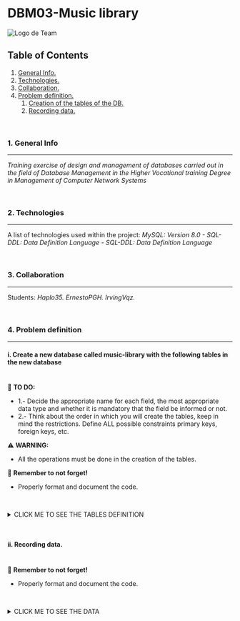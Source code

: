 # DBM03-Music library

![Logo de Team](https://github.com/ana-polo/DBM03-music-library/blob/main/DBM.gif "Team logo")


<a name="top"></a>
## Table of Contents
1. [General Info.](#general-info)
2. [Technologies.](#technologies)
3. [Collaboration.](#collaboration)
4. [Problem definition.](#problem-definition)
    1. [Creation of the tables of the DB.](#create)
    2. [Recording data.](#insert)
	

&nbsp;
<a name="general-info"></a>
### 1. General Info
***
*Training exercise of design and management of databases carried out in the field of Database Management in the Higher Vocational training Degree in Management of Computer Network Systems*


&nbsp;
<a name="technologies"></a>
### 2. Technologies
***
A list of technologies used within the project:
*MySQL: Version 8.0 
    - SQL-DDL: Data Definition Language 
    - SQL-DDL: Data Definition Language* 


&nbsp;
<a name="collaboration"></a>
### 3. Collaboration
***
Students:
*Haplo35.* 
*ErnestoPGH.* 
*IrvingVqz.*


&nbsp;
<a name="problem-definition"></a>
### 4. Problem definition
***
<a name="create"></a>
#### i. Create a new database called music-library with the following tables in the new database
#
📝 **TO DO:** 
- 1.- Decide the appropriate name for each field, the most appropriate data type and whether it is mandatory that the field be informed or not.
- 2.- Think about the order in which you will create the tables, keep in mind the restrictions. Define ALL possible constraints primary keys, foreign keys, etc.


⚠️ **WARNING:** 
- All the operations must be done in the creation of the tables.


👀 **Remember to not forget!**
- Properly format and document the code.

&nbsp;

<details>
    <summary>CLICK ME TO SEE THE TABLES DEFINITION</summary>
<br />
	
*MUSIC* 
	
   - NIF. IDENTIFIER.
   - Name

*THEME* 
	
   - Identifier
   - Title
   - Duration


*CLUB*
	
   - Identifier
   - Name
   - Headquarter
   - Group


*COMPANY*
	
   - Identifier
   - Name
   - Adress
   - Fax
   - Phone. With out the international prefix, we assume it only have one.


*ALBUM*
	
   - Identifier
   - Name
   - Publish_date
   - Company
   - Group


*THEME_ALBUM*
	
   - Theme
   - Album


*MUSIC_GROUP*
	
   - Identifier
   - Name
   - Date of creation
   - Country


*MUSIC_MUSIC_GROUP* 
	
   - Music
   - Group
   - Role in the group

</details>


&nbsp;
&nbsp;
<a name="insert"></a>
#### ii. Recording data.
#


👀 **Remember to not forget!**
- Properly format and document the code.		 
 

&nbsp;
 
<details>
    <summary>CLICK ME TO SEE THE DATA</summary>
     
<br />

*MUSIC*
	
    1111111111 ;  Adrian Lee  
    1111111112 ;  Adam Clayton  
    1111111113 ;  Bono  
    1111111114 ;  C. Burchill  
    1111114444 ;  Carlos Torero  
    2345678444 ;  Edge  
    3232456547 ;  Phil Collins  
    3333567898 ;  Santiago Auserón  
    3454677777 ;  Jim Kerr  
    4444444444 ;  Larry Jr.Mullen  
    4454321111 ;  Luis Auserón  
    5454532222 ;  Paul Young  
    5555678976 ;  Enrique Sierra  
    5556787777 ;  J.L. Giménez  
    5656378999 ;  Soledad Giménez  
    6666667885 ;  Nacho Maño  
    7654323234 ;  P. van Hooke  
    7876543428 ;  Tony Banks  
    8884566666 ;  M. Rutherford


*THEME*
	
    1  ;  20th Century Promise ;  4  
    2  ;  37 grados            ;  4  
    3  ;  4th of July          ;  3  
    4  ;  7 Deadly Sins        ;  6  
    5  ;  A cara o cruz        ;  5  
    6  ;  A sort of homecoming ;  3  
    7  ;  Afterglow            ;  4  
    8  ;  Al atardecer         ;  4  
    9  ;  Al sur               ;  3  
    10 ;  Alive And Kicking    ;  4  
    11 ;  All The things She.. ;  4  
    12 ;  Alma de blues        ;  4  
    13 ;  And The Band ...     ;  4  
    14 ;  Andas junto a mí     ;  3  
    15 ;  Annabel Lee          ;  3  
    16 ;  Anything she does    ;  3  
    17 ;  Artitoestoy          ;  4  
    18 ;  Asoma el llanto      ;  3  
    19 ;  Babyface             ;  4  
    20 ;  Bad                  ;  2  
    21 ;  Barbara del campo    ;  4  
    22 ;  Beautiful day        ;  5  
    23 ;  Before               ;  4  
    24 ;  Black and blue       ;  3  
    25 ;  Blame                ;  4  
    26 ;  Book of Brilliant... ;  5  
    27 ;  Brazilian            ;  4  
    28 ;  Cada historia        ;  3  
    29 ;  Cant dance           ;  4  
    30 ;  Careful In Career    ;  4  
    31 ;  Carpet crawlers      ;  4  
    32 ;  Cinema show          ;  5  
    33 ;  Come A Long Way      ;  2  
    34 ;  Cómo hemos cambiado  ;  3  
    35 ;  Criminal World       ;  5  
    36 ;  Cuando quiero sol    ;  5  
    37 ;  Daddys Goma pay for  ;  5  
    38 ;  Dance on a volcano   ;  4  
    39 ;  De puntillas         ;  3  
    40 ;  De sol a sol         ;  4  
    41 ;  Dirty day            ;  5  
    42 ;  Domino               ;  5  
    43 ;  Dont                 ;  4  
    44 ;  Dreaming while ...   ;  4  
    45 ;  Driving the last...  ;  4  
    46 ;  E.de C. instrumental ;  3  
    47 ;  East At Easter       ;  4  
    48 ;  El canto del gallo   ;  5  
    49 ;  El hombre de papel   ;  2  
    50 ;  El nadador           ;  3  
    51 ;  Elvis Presley & USA  ;  3 


*COMPANY*
	
    001 ;  Island     ;  67 ;  JB St.  ;       78782222 ;       72724444  
    002 ;  ARIOLA     ;  Aragón 204    ;      913667889 ;      913667890  
    003 ;  WEA        ;  L Hoyos 42    ;      932401212 ;      932401213  
    004 ;  Virgin     ;  2 ; 23th St.  ;       20812445 ;       20812446  
    005 ;  ATLANTIC   ;  12 ;  E St.   ;        5481223 ;        5482312  
    006 ;  PoliDiscos ;  Camí de Vera  ;        3870001 ;        3870000  
    007 ;  PoliDiscos ;  Polynesia St. ;      942380540 ;      942380522


*MUSIC_GROUP*
	
    001 ;  U2                   ;  1977-01-01 ;  Inglaterra  
    002 ;  Simple Minds         ;  1979-02-09 ;  Inglaterra  
    003 ;  Mike + The Mechanics ;  1988-04-06 ;  Inglaterra  
    004 ;  Genesis              ;  1975-10-10 ;  Inglaterra  
    005 ;  Presuntos Implicados ;  1985-11-01 ;  España  
    006 ;  Radio Futura         ;  1980-01-07 ;  España


*CLUB*
	
    001 ;  Zoomanía        ;  33, Abbey Road       ;  001  
    002 ;  u2foryou        ;  23, 11th Street      ;  001  
    003 ;  Ché U2          ;  C/ Almussafes 59     ;  001  
    004 ;  Troglominds     ;  C/ Lepe 22           ;  002  
    005 ;  Mentes Fuertes  ;  Ramón y Cajal 14     ;  002  
    006 ;  The best mind   ;  24,   Homeround      ;  002  
    007 ;  Genefans        ;  C/ Visitación 34     ;  004  
    008 ;  Fanaticgens     ;  Av. H. Dominicos 155 ;  004  
    009 ;  Futuristas      ;  C/Alboraya 10        ;  006  
    010 ;  Machines        ;  Calle 3,  Lab 3      ;  003  
    011 ;  Jardín Botánico ;  203, Valencia 46004  ;  006  
    012 ;  Bonoculture     ;  12, East Av.         ;  001  
    013 ;  Waterfront      ;  C/Martín Blas 22     ;  002  
    014 ;  FanMike         ;  Beverly Hills 90210  ;  003  
    015 ;  Presuntos       ;  C/ Albacete 12       ;  005  
    016 ;  Implicado       ;  Torrejón de Ardoz 12 ;  005  
    017 ;  Los Culpables   ;  C/ Maria Cristina 67 ;  005 


*ALBUM*
	
    001 ;  October              ;  1981-10-12 ;  001 ;  001  
    002 ;  Zooropa              ;  1994-08-10 ;  001 ;  001  
    003 ;  The unforgettable fi ;  1983-03-07 ;  001 ;  001  
    004 ;  Achtung baby         ;  1991-12-09 ;  001 ;  001  
    005 ;  Once upon a time     ;  1985-10-10 ;  004 ;  002  
    006 ;  Good news F.N. world ;  1995-11-12 ;  004 ;  002  
    007 ;  Sparkle in the rain  ;  1984-03-03 ;  004 ;  002  
    008 ;  Sister feelings call ;  1981-03-04 ;  004 ;  002  
    009 ;  Living years         ;  1988-04-02 ;  005 ;  003  
    010 ;  Word of mouth        ;  1991-05-07 ;  005 ;  003  
    011 ;  We cant dance        ;  1991-02-02 ;  005 ;  004  
    012 ;  Invisible touch      ;  1986-03-03 ;  005 ;  004  
    013 ;  Seconds out          ;  1986-08-08 ;  005 ;  004  
    014 ;  De sol a sol         ;  1987-01-08 ;  003 ;  005  
    015 ;  Ser de agua          ;  1991-02-05 ;  003 ;  005  
    016 ;  Alma de blues        ;  1989-02-03 ;  003 ;  005  
    017 ;  La ley del desierto  ;  1984-03-02 ;  002 ;  006  
    018 ;  La canción de JPerro ;  1987-04-03 ;  002 ;  006


*THEME_ALBUM*
	
    19 ;  002  
    37 ;  002  
    41 ;  002  
    3  ;  003  
    6  ;  003  
    20 ;  003  
    51 ;  003  
    17 ;  004  
    10 ;  005  
    11 ;  005  
    33 ;  005  
    4  ;  006  
    13 ;  006  
    35 ;  006  
    26 ;  007  
    47 ;  007  
    1  ;  008  
    30 ;  008  
    22 ;  009  
    24 ;  009  
    25 ;  009  
    43 ;  009  
    23 ;  010  
    29 ;  011  
    44 ;  011  
    45 ;  011  
    16 ;  012  
    27 ;  012  
    42 ;  012  
    7  ;  013  
    31 ;  013  
    32 ;  013  
    38 ;  013  
    9  ;  014  
    40 ;  014  
    8  ;  015  
    14 ;  015  
    21 ;  015  
    34 ;  015  
    36 ;  015  
    39 ;  015  
    12 ;  016  
    18 ;  016  
    28 ;  016  
    46 ;  017  
    50 ;  017  
    2  ;  018  
    5  ;  018  
    15 ;  018  
    48 ;  018  
    49 ;  018 


*MUSIC_MUSIC_GROUP*

    1111111111 ;  003 ;  teclado  
    1111111112 ;  001 ;  bajo  
    1111111113 ;  001 ;  voz  
    1111111114 ;  002 ;  guitarra  
    1111114444 ;  006 ;  batería  
    2345678444 ;  001 ;  guitarra  
    3232456547 ;  004 ;  voz  
    3333567898 ;  006 ;  voz  
    3454677777 ;  002 ;  voz  
    4444444444 ;  001 ;  batería  
    4454321111 ;  006 ;  bajo  
    5454532222 ;  003 ;  voz  
    5555678976 ;  006 ;  guitarra  
    5556787777 ;  005 ;  guitarra  
    5656378999 ;  005 ;  voz  
    6666667885 ;  005 ;  bajo  
    7654323234 ;  003 ;  batería  
    7876543428 ;  004 ;  teclado  
    8884566666 ;  003 ;  bajo  
    8884566666 ;  004 ;  bajo

</details>

